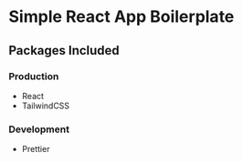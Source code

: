 # Simple React App Boilerplate

## Packages Included

### Production

- React
- TailwindCSS

### Development

- Prettier
